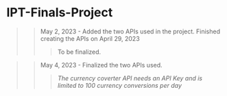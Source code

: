 # IPT-Finals-Project

>> May 2, 2023 - Added the two APIs used in the project. Finished creating the APIs on April 29, 2023
>>> To be finalized.

>> May 4, 2023 - Finalized the two APIs used.
>>> *The currency coverter API needs an API Key and is limited to 100 currency conversions per day*
